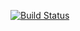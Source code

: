 [![Build Status](https://secure.travis-ci.org/bigeasy/timezone.png?branch=travis-ci)](http://travis-ci.org/bigeasy/timezone)
